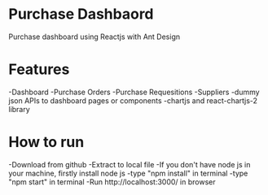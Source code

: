 # Purchase Dashbaord
Purchase dashboard using Reactjs with Ant Design 

# Features
-Dashboard
-Purchase Orders
-Purchase Requesitions
-Suppliers
-dummy json APIs to dashboard pages or components
-chartjs and react-chartjs-2 library

# How to run

-Download from github
-Extract to local file
-If you don't have node js in your machine, firstly install node js
-type "npm install" in terminal
-type "npm start" in terminal
-Run http://localhost:3000/ in browser

